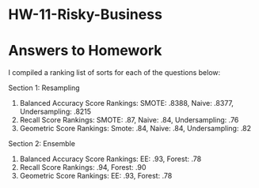 # HW-11-Risky-Business
# Answers to Homework

I compiled a ranking list of sorts for each of the questions below:

Section 1: Resampling
1. Balanced Accuracy Score Rankings: SMOTE: .8388, Naive: .8377, Undersampling: .8215
2. Recall Score Rankings: SMOTE: .87, Naive: .84, Undersampling: .76 
3. Geometric Score Rankings: Smote: .84, Naive: .84, Undersampling: .82

Section 2: Ensemble
1. Balanced Accuracy Score Rankings: EE: .93, Forest: .78
2. Recall Score Rankings: .94, Forest: .90
3. Geometric Score Rankings: EE: .93, Forest: .78

